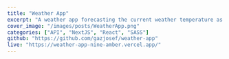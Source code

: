 ```yaml
---
title: "Weather App"
excerpt: "A weather app forecasting the current weather temperature as well as the next five hours."
cover_image: "/images/posts/WeatherApp.png"
categories: ["API", "NextJS", "React", "SASS"]
github: "https://github.com/gazjosef/weather-app"
live: "https://weather-app-nine-amber.vercel.app/"
---
```

